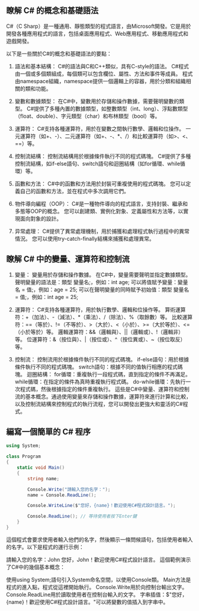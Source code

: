 ## 瞭解 C# 的概念和基礎語法

C#（C Sharp）是一種通用、靜態類型的程式語言，由Microsoft開發。它是用於開發各種應用程式的語言，包括桌面應用程式、Web應用程式、移動應用程式和遊戲開發。

以下是一些關於C#的概念和基礎語法的要點：

1. 語法和基本結構：
C#的語法與C和C++類似，具有C-style的語法。
C#程式由一個或多個類組成，每個類可以包含欄位、屬性、方法和事件等成員。
程式由namespace組織，namespace提供一個邏輯上的容器，用於分類和組織相關的類和功能。

2. 變數和數據類型：
在C#中，變數用於存儲和操作數據，需要聲明變數的類型。
C#提供了多種內置的數據類型，如整數類型（int、long）、浮點數類型（float、double）、字元類型（char）和布林類型（bool）等。

3. 運算符：
C#支持各種運算符，用於在變數之間執行數學、邏輯和位操作。
一元運算符（如+、-）、二元運算符（如+、-、*、/）和比較運算符（如>、<、==）等。

4. 控制流結構：
控制流結構用於根據條件執行不同的程式碼塊。
C#提供了多種控制流結構，如if-else語句、switch語句和迴圈結構（如for循環、while循環）等。

5. 函數和方法：
C#中的函數和方法用於封裝可重複使用的程式碼塊。
您可以定義自己的函數和方法，並在程式中多次調用它們。

6. 物件導向編程（OOP）：
C#是一種物件導向的程式語言，支持封裝、繼承和多態等OOP的概念。
您可以創建類、實例化對象、定義屬性和方法等，以實現面向對象的設計。

7. 异常處理：
C#提供了異常處理機制，用於捕獲和處理程式執行過程中的異常情況。
您可以使用try-catch-finally結構來捕獲和處理異常。

## 瞭解 C# 中的變量、運算符和控制流

1. 變量：
變量用於存儲和操作數據。
在C#中，變量需要聲明並指定數據類型。
聲明變量的語法是：類型 變量名;，例如：int age;
可以將值賦予變量：變量名 = 值;，例如：age = 25;
可以在聲明變量的同時賦予初始值：類型 變量名 = 值;，例如：int age = 25;

2. 運算符：
C#支持各種運算符，用於執行數學、邏輯和位操作等。
算術運算符：+（加法）、-（減法）、*（乘法）、/（除法）、%（取餘數）等。
比較運算符：==（等於）、!=（不等於）、>（大於）、<（小於）、>=（大於等於）、<=（小於等於）等。
邏輯運算符：&&（邏輯與）、||（邏輯或）、!（邏輯非）等。
位運算符：&（按位與）、|（按位或）、^（按位異或）、~（按位取反）等。
3. 控制流：
控制流用於根據條件執行不同的程式碼塊。
if-else語句：用於根據條件執行不同的程式碼塊。
switch語句：根據不同的值執行相應的程式碼塊。
迴圈結構：
for循環：重複執行一段程式碼，直到指定的條件不再滿足。
while循環：在指定的條件為真時重複執行程式碼。
do-while循環：先執行一次程式碼，然後根據指定的條件重複執行。
這些是C#中變量、運算符和控制流的基本概念。通過使用變量來存儲和操作數據，運算符來進行計算和比較，以及控制流結構來控制程式的執行流程，您可以開發出更強大和靈活的C#程式。

## 編寫一個簡單的 C# 程序
```csharp
using System;

class Program
{
    static void Main()
    {
        string name;

        Console.Write("請輸入您的名字：");
        name = Console.ReadLine();

        Console.WriteLine($"您好，{name}！歡迎使用C#程式設計語言。");

        Console.ReadLine(); // 等待使用者按下Enter鍵
    }
}
```
這個程式會要求使用者輸入他們的名字，然後顯示一條問候語句，包括使用者輸入的名字。以下是程式的運行示例：

請輸入您的名字：John
您好，John！歡迎使用C#程式設計語言。
這個範例演示了C#中的幾個基本概念：

使用using System;語句引入System命名空間，以使用Console類。
Main方法是程式的進入點，程式從這裡開始執行。
Console.Write用於向控制台輸出文字。
Console.ReadLine用於讀取使用者在控制台輸入的文字。
字串插值：$"您好，{name}！歡迎使用C#程式設計語言。"可以將變數的值插入到字串中。
